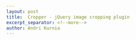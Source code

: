 ```yaml
---
layout: post
title:  Cropper - jQuery image cropping plugin
excerpt_separator: <!--more-->
author: Andri Kurnia
---
```

